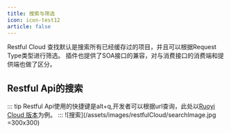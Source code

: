 ```yaml
---
title: 搜索与筛选 
icon: icon-test12 
article: false
---
```

Restful Cloud 查找默认是搜索所有已经缓存过的项目，并且可以根据Request Type类型进行筛选。
插件也提供了SOA接口的兼容，对与消费接口的消费端和提供端也做了区分。

## Restful Api的搜索
::: tip
Restful Api使用的快捷键是alt+q,开发者可以根据url查询，此处以[Ruoyi Cloud 版本](https://gitee.com/y_project/RuoYi-Cloud)为例。
:::
![搜索](/assets/images/restfulCloud/searchImage.jpg =300x300)
